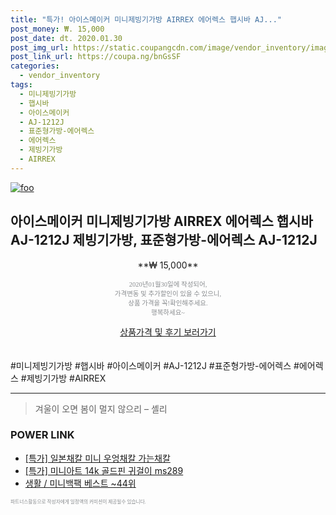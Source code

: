 ```yaml
--- 
title: "특가! 아이스메이커 미니제빙기가방 AIRREX 에어렉스 햅시바 AJ..." 
post_money: ₩. 15,000 
post_date: dt. 2020.01.30 
post_img_url: https://static.coupangcdn.com/image/vendor_inventory/images/2018/07/04/13/4/89c8c6d1-391f-4394-81e9-527d01ffe487.jpg 
post_link_url: https://coupa.ng/bnGsSF 
categories: 
  - vendor_inventory 
tags: 
  - 미니제빙기가방 
  - 햅시바 
  - 아이스메이커 
  - AJ-1212J 
  - 표준형가방-에어렉스 
  - 에어렉스 
  - 제빙기가방 
  - AIRREX 
--- 
```

[![foo](https://static.coupangcdn.com/image/vendor_inventory/images/2018/07/04/13/4/89c8c6d1-391f-4394-81e9-527d01ffe487.jpg)](https://coupa.ng/bnGsSF) 

## 아이스메이커 미니제빙기가방 AIRREX 에어렉스 햅시바 AJ-1212J 제빙기가방, 표준형가방-에어렉스 AJ-1212J 
<p style="text-align: center;">**₩ 15,000**</p> 
<p style="text-align: center;"><span style="color: #898c8f; font-family: Georgia,Times,serif; font-size: 0.75em;">2020년01월30일에 작성되어, <br>가격변동 및 추가할인이 있을 수 있으니,<br> 상품 가격을 꼭!확인해주세요.<br>행복하세요~</span> 
</p>	 
<div markdown="0" style="text-align: center;"><a href="https://coupa.ng/bnGsSF" class="btn btn--success">상품가격 및 후기 보러가기</a></div> 
<br><br> 
  #미니제빙기가방 #햅시바 #아이스메이커 #AJ-1212J #표준형가방-에어렉스 #에어렉스 #제빙기가방 #AIRREX 
<hr> 

> 겨울이 오면 봄이 멀지 않으리 – 셸리 


### POWER LINK

* <a href="https://blog.naver.com/an0733/221790780275" target="_blank">[특가] 일본채칼 미니 우엉채칼 가는채칼</a>
* <a href="https://blog.naver.com/sakai111/221786828951" target="_blank">[특가] 미니아트 14k 골드핀 귀걸이 ms289</a>
* <a href="https://blog.naver.com/santokki14/221780817358" target="_blank">생활 / 미니백팩 베스트 ~44위</a>

<span style="color: #898c8f; font-family: Georgia,Times,serif; font-size: 0.55em;">파트너스활동으로 작성자에게 일정액의 커미션이 제공될수 있습니다.</span> 
